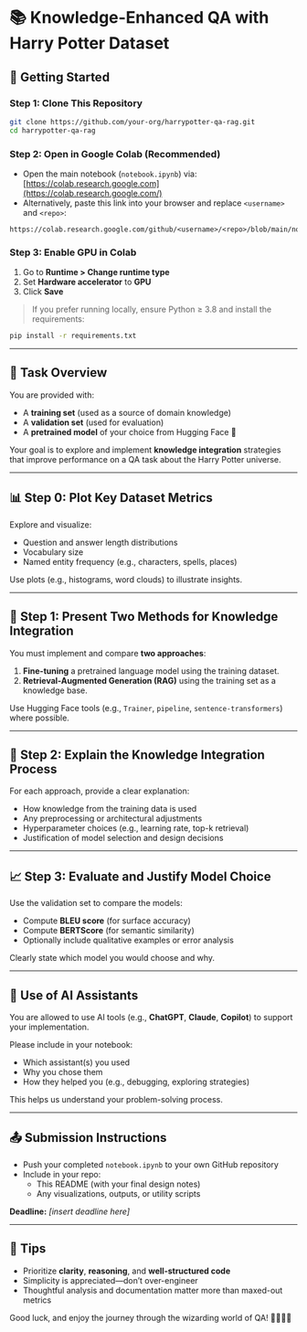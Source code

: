 
# 📚 Knowledge-Enhanced QA with Harry Potter Dataset

## 🚀 Getting Started

### Step 1: Clone This Repository

```bash
git clone https://github.com/your-org/harrypotter-qa-rag.git
cd harrypotter-qa-rag
```

### Step 2: Open in Google Colab (Recommended)

- Open the main notebook (`notebook.ipynb`) via: [https://colab.research.google.com](https://colab.research.google.com/)
- Alternatively, paste this link into your browser and replace `<username>` and `<repo>`:

```
https://colab.research.google.com/github/<username>/<repo>/blob/main/notebook.ipynb
```

### Step 3: Enable GPU in Colab

1. Go to **Runtime > Change runtime type**
2. Set **Hardware accelerator** to **GPU**
3. Click **Save**

> If you prefer running locally, ensure Python ≥ 3.8 and install the requirements:
```bash
pip install -r requirements.txt
```

---

## 🎯 Task Overview

You are provided with:
- A **training set** (used as a source of domain knowledge)
- A **validation set** (used for evaluation)
- A **pretrained model** of your choice from Hugging Face 🤗

Your goal is to explore and implement **knowledge integration** strategies that improve performance on a QA task about the Harry Potter universe.

---

## 📊 Step 0: Plot Key Dataset Metrics

Explore and visualize:
- Question and answer length distributions
- Vocabulary size
- Named entity frequency (e.g., characters, spells, places)

Use plots (e.g., histograms, word clouds) to illustrate insights.

---

## 🧠 Step 1: Present Two Methods for Knowledge Integration

You must implement and compare **two approaches**:

1. **Fine-tuning** a pretrained language model using the training dataset.
2. **Retrieval-Augmented Generation (RAG)** using the training set as a knowledge base.

Use Hugging Face tools (e.g., `Trainer`, `pipeline`, `sentence-transformers`) where possible.

---

## 🧪 Step 2: Explain the Knowledge Integration Process

For each approach, provide a clear explanation:
- How knowledge from the training data is used
- Any preprocessing or architectural adjustments
- Hyperparameter choices (e.g., learning rate, top-k retrieval)
- Justification of model selection and design decisions

---

## 📈 Step 3: Evaluate and Justify Model Choice

Use the validation set to compare the models:
- Compute **BLEU score** (for surface accuracy)
- Compute **BERTScore** (for semantic similarity)
- Optionally include qualitative examples or error analysis

Clearly state which model you would choose and why.

---

## 🤖 Use of AI Assistants

You are allowed to use AI tools (e.g., **ChatGPT**, **Claude**, **Copilot**) to support your implementation.

Please include in your notebook:
- Which assistant(s) you used
- Why you chose them
- How they helped you (e.g., debugging, exploring strategies)

This helps us understand your problem-solving process.

---

## 📤 Submission Instructions

- Push your completed `notebook.ipynb` to your own GitHub repository
- Include in your repo:
  - This README (with your final design notes)
  - Any visualizations, outputs, or utility scripts

**Deadline:** _[insert deadline here]_

---

## 🙌 Tips

- Prioritize **clarity**, **reasoning**, and **well-structured code**
- Simplicity is appreciated—don’t over-engineer
- Thoughtful analysis and documentation matter more than maxed-out metrics

Good luck, and enjoy the journey through the wizarding world of QA! 🧙‍♂️🧙‍♀️
